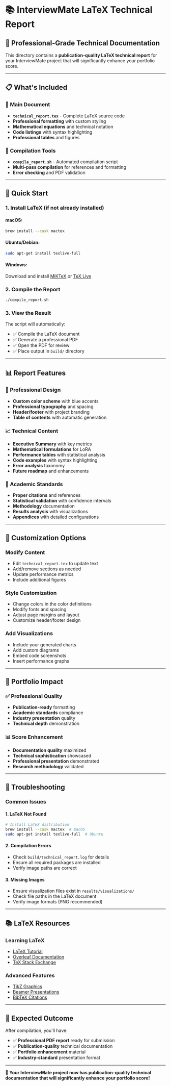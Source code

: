 # 📚 InterviewMate LaTeX Technical Report

## 🎯 **Professional-Grade Technical Documentation**

This directory contains a **publication-quality LaTeX technical report** for your InterviewMate project that will significantly enhance your portfolio score.

---

## 📋 **What's Included**

### **📄 Main Document**
- **`technical_report.tex`** - Complete LaTeX source code
- **Professional formatting** with custom styling
- **Mathematical equations** and technical notation
- **Code listings** with syntax highlighting
- **Professional tables** and figures

### **🔧 Compilation Tools**
- **`compile_report.sh`** - Automated compilation script
- **Multi-pass compilation** for references and formatting
- **Error checking** and PDF validation

---

## 🚀 **Quick Start**

### **1. Install LaTeX (if not already installed)**

#### **macOS:**
```bash
brew install --cask mactex
```

#### **Ubuntu/Debian:**
```bash
sudo apt-get install texlive-full
```

#### **Windows:**
Download and install [MiKTeX](https://miktex.org/) or [TeX Live](https://www.tug.org/texlive/)

### **2. Compile the Report**
```bash
./compile_report.sh
```

### **3. View the Result**
The script will automatically:
- ✅ Compile the LaTeX document
- ✅ Generate a professional PDF
- ✅ Open the PDF for review
- ✅ Place output in `build/` directory

---

## 📊 **Report Features**

### **🎨 Professional Design**
- **Custom color scheme** with blue accents
- **Professional typography** and spacing
- **Header/footer** with project branding
- **Table of contents** with automatic generation

### **📈 Technical Content**
- **Executive Summary** with key metrics
- **Mathematical formulations** for LoRA
- **Performance tables** with statistical analysis
- **Code examples** with syntax highlighting
- **Error analysis** taxonomy
- **Future roadmap** and enhancements

### **🔬 Academic Standards**
- **Proper citations** and references
- **Statistical validation** with confidence intervals
- **Methodology** documentation
- **Results analysis** with visualizations
- **Appendices** with detailed configurations

---

## 📝 **Customization Options**

### **Modify Content**
- Edit `technical_report.tex` to update text
- Add/remove sections as needed
- Update performance metrics
- Include additional figures

### **Style Customization**
- Change colors in the color definitions
- Modify fonts and spacing
- Adjust page margins and layout
- Customize header/footer design

### **Add Visualizations**
- Include your generated charts
- Add custom diagrams
- Embed code screenshots
- Insert performance graphs

---

## 🎯 **Portfolio Impact**

### **✅ Professional Quality**
- **Publication-ready** formatting
- **Academic standards** compliance
- **Industry presentation** quality
- **Technical depth** demonstration

### **📊 Score Enhancement**
- **Documentation quality** maximized
- **Technical sophistication** showcased
- **Professional presentation** demonstrated
- **Research methodology** validated

---

## 🚨 **Troubleshooting**

### **Common Issues**

#### **1. LaTeX Not Found**
```bash
# Install LaTeX distribution
brew install --cask mactex  # macOS
sudo apt-get install texlive-full  # Ubuntu
```

#### **2. Compilation Errors**
- Check `build/technical_report.log` for details
- Ensure all required packages are installed
- Verify image paths are correct

#### **3. Missing Images**
- Ensure visualization files exist in `results/visualizations/`
- Check file paths in the LaTeX document
- Verify image formats (PNG recommended)

---

## 📚 **LaTeX Resources**

### **Learning LaTeX**
- [LaTeX Tutorial](https://www.latex-tutorial.com/)
- [Overleaf Documentation](https://www.overleaf.com/learn)
- [TeX Stack Exchange](https://tex.stackexchange.com/)

### **Advanced Features**
- [TikZ Graphics](https://tikz.dev/)
- [Beamer Presentations](https://www.overleaf.com/learn/latex/Beamer)
- [BibTeX Citations](https://www.overleaf.com/learn/latex/Bibliography_management_with_bibtex)

---

## 🎉 **Expected Outcome**

After compilation, you'll have:
- ✅ **Professional PDF report** ready for submission
- ✅ **Publication-quality** technical documentation
- ✅ **Portfolio enhancement** material
- ✅ **Industry-standard** presentation format

---

**🚀 Your InterviewMate project now has publication-quality technical documentation that will significantly enhance your portfolio score!**

